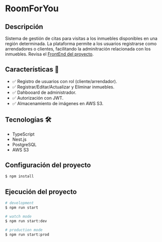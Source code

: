 # RoomForYou

## Descripción

Sistema de gestión de citas para visitas a los inmuebles disponibles en una región determinada. La plataforma permite a los usuarios registrarse como arrendadores o clientes, facilitando la adminitración relacionada con los inmuebles. Revisa el [FrontEnd del proyecto](https://github.com/ValentinHer/frontend-room-for-you).

## Características 🚀

- ✅ Registro de usuarios con rol (cliente/arrendador).
- ✅ Registrar/Editar/Actualizar y Eliminar inmuebles.
- ✅ Dahbooard de administrador.
- ✅ Autorización con JWT.
- ✅ Almacenamiento de imágenes en AWS S3.

## Tecnologías 🛠️

- TypeScript
- Nest.js
- PostgreSQL
- AWS S3

## Configuración del proyecto

```bash
$ npm install
```

## Ejecución del proyecto

```bash
# development
$ npm run start

# watch mode
$ npm run start:dev

# production mode
$ npm run start:prod
```
